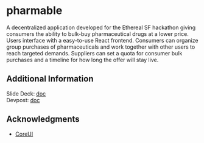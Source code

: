 # pharmable

A decentralized application developed for the Ethereal SF hackathon giving consumers the ability to bulk-buy pharmaceutical drugs at a lower price. Users interface with a easy-to-use React frontend. Consumers can organize group purchases of pharmaceuticals and work together with other users to reach targeted demands. Suppliers can set a quota for consumer bulk purchases and a timeline for how long the offer will stay live.

## Additional Information ##
Slide Deck: [doc](https://docs.google.com/presentation/d/1Hyeoyw5R7bYB9HXqwmzDTNh5dUPaEmBp-rGqE1mcebw/edit?usp=sharing)  
Devpost: [doc](https://devpost.com/software/si1k-r0ad)

## Acknowledgments

* [CoreUI](https://github.com/mrholek/CoreUI-Free-Bootstrap-Admin-Template)

